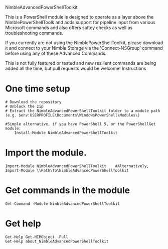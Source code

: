 NimbleAdvancedPowerShellToolkit

This is a PowerShell module is designed to operate as a layer above the NimblePowerShellToolk and adds support for pipeline input from various Microsoft commands and also offers saftey checks as well as troubleshooting commands.

If you currently are not using the NimblePowerShellToolkit, please download it and connect to your Nimble Storage via the 'Connect-NSGroup' command before using any of these Advanced Commands.

This is not fully featured or tested and new resilient commands are being added all the time, but pull requests would be welcome!
Instructions

# One time setup
    # Download the repository
    # Unblock the zip
    # Extract the NimbleAdvancedPowerShellToolkit folder to a module path (e.g. $env:USERPROFILE\Documents\WindowsPowerShell\Modules\)

    #Simple alternative, if you have PowerShell 5, or the PowerShellGet module:
        Install-Module NimbleAdvancedPowerShellToolkit

# Import the module.
    Import-Module NimbleAdvancedPowerShellToolkit    #Alternatively, Import-Module \\Path\To\NimbleAdvancedPowerShellToolkit

# Get commands in the module
    Get-Command -Module NimbleAdvancedPowerShellToolkit

# Get help
    Get-Help Get-NIMObject -Full
    Get-Help about_NimbleAdvancedPowerShellToolkit